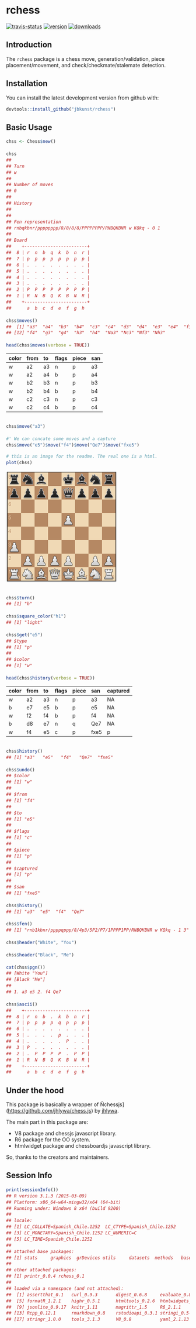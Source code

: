 # rchess
<!-- README.md is generated from README.Rmd -->

<!--
<a href="https://github.com/jbkunst/rchess"><img style="position: absolute; top: 0; right: 0; border: 0;" src="https://camo.githubusercontent.com/652c5b9acfaddf3a9c326fa6bde407b87f7be0f4/68747470733a2f2f73332e616d617a6f6e6177732e636f6d2f6769746875622f726962626f6e732f666f726b6d655f72696768745f6f72616e67655f6666373630302e706e67" alt="Fork me on GitHub" data-canonical-src="https://s3.amazonaws.com/github/ribbons/forkme_right_orange_ff7600.png"></a>

<style>
  table, .table {
    width: 90%;
    margin-left: auto;
    margin-right: auto;
    font-size: 0.8em;
  }
</style>
--> 



[![travis-status](https://api.travis-ci.org/jbkunst/rchess.svg)](https://travis-ci.org/jbkunst/rchess)
[![version](http://www.r-pkg.org/badges/version/rchess)](http://www.r-pkg.org/pkg/rchess)
[![downloads](http://cranlogs.r-pkg.org/badges/rchess)](http://www.r-pkg.org/pkg/rchess)

## Introduction

The `rchess` package is a chess move, generation/validation, piece placement/movement, and check/checkmate/stalemate detection.
 

## Installation

You can install the latest development version from github with:


```r
devtools::install_github("jbkunst/rchess")
```

## Basic Usage


```r
chss <- Chess$new()

chss
## 
## Turn
## w
## 
## Number of moves
## 0
## 
## History
## 
## 
## Fen representation
## rnbqkbnr/pppppppp/8/8/8/8/PPPPPPPP/RNBQKBNR w KQkq - 0 1
## 
## Board
##    +------------------------+
##  8 | r  n  b  q  k  b  n  r |
##  7 | p  p  p  p  p  p  p  p |
##  6 | .  .  .  .  .  .  .  . |
##  5 | .  .  .  .  .  .  .  . |
##  4 | .  .  .  .  .  .  .  . |
##  3 | .  .  .  .  .  .  .  . |
##  2 | P  P  P  P  P  P  P  P |
##  1 | R  N  B  Q  K  B  N  R |
##    +------------------------+
##      a  b  c  d  e  f  g  h

chss$moves()
##  [1] "a3"  "a4"  "b3"  "b4"  "c3"  "c4"  "d3"  "d4"  "e3"  "e4"  "f3" 
## [12] "f4"  "g3"  "g4"  "h3"  "h4"  "Na3" "Nc3" "Nf3" "Nh3"

head(chss$moves(verbose = TRUE))
```



|color |from |to |flags |piece |san |
|:-----|:----|:--|:-----|:-----|:---|
|w     |a2   |a3 |n     |p     |a3  |
|w     |a2   |a4 |b     |p     |a4  |
|w     |b2   |b3 |n     |p     |b3  |
|w     |b2   |b4 |b     |p     |b4  |
|w     |c2   |c3 |n     |p     |c3  |
|w     |c2   |c4 |b     |p     |c4  |

```r

chss$move("a3")

#' We can concate some moves and a capture
chss$move("e5")$move("f4")$move("Qe7")$move("fxe5")
```



```r
# this is an image for the readme. The real one is a html.
plot(chss)
```

![alt text](inst/extimg/plot_chssbrdjs.png)


```r

chss$turn()
## [1] "b"

chss$square_color("h1")
## [1] "light"

chss$get("e5")
## $type
## [1] "p"
## 
## $color
## [1] "w"

head(chss$history(verbose = TRUE))
```



|color |from |to |flags |piece |san  |captured |
|:-----|:----|:--|:-----|:-----|:----|:--------|
|w     |a2   |a3 |n     |p     |a3   |NA       |
|b     |e7   |e5 |b     |p     |e5   |NA       |
|w     |f2   |f4 |b     |p     |f4   |NA       |
|b     |d8   |e7 |n     |q     |Qe7  |NA       |
|w     |f4   |e5 |c     |p     |fxe5 |p        |

```r

chss$history()
## [1] "a3"   "e5"   "f4"   "Qe7"  "fxe5"

chss$undo()
## $color
## [1] "w"
## 
## $from
## [1] "f4"
## 
## $to
## [1] "e5"
## 
## $flags
## [1] "c"
## 
## $piece
## [1] "p"
## 
## $captured
## [1] "p"
## 
## $san
## [1] "fxe5"

chss$history()
## [1] "a3"  "e5"  "f4"  "Qe7"

chss$fen()
## [1] "rnb1kbnr/ppppqppp/8/4p3/5P2/P7/1PPPP1PP/RNBQKBNR w KQkq - 1 3"

chss$header("White", "You")

chss$header("Black", "Me")

cat(chss$pgn())
## [White "You"]
## [Black "Me"]
## 
## 1. a3 e5 2. f4 Qe7

chss$ascii()
##    +------------------------+
##  8 | r  n  b  .  k  b  n  r |
##  7 | p  p  p  p  q  p  p  p |
##  6 | .  .  .  .  .  .  .  . |
##  5 | .  .  .  .  p  .  .  . |
##  4 | .  .  .  .  .  P  .  . |
##  3 | P  .  .  .  .  .  .  . |
##  2 | .  P  P  P  P  .  P  P |
##  1 | R  N  B  Q  K  B  N  R |
##    +------------------------+
##      a  b  c  d  e  f  g  h
```

## Under the hood

This package is basically a wrapper of Ñchessjs](https://github.com/jhlywa/chess.js) by [jhlywa](https://github.com/jhlywa).

The main part in this package are:

- V8 package and chessjs javascript library.
- R6 package for the OO system.
- htmlwidget package and chessboardjs javascript library.

So, thanks to the creators and maintainers.


## Session Info


```r
print(sessionInfo())
## R version 3.1.3 (2015-03-09)
## Platform: x86_64-w64-mingw32/x64 (64-bit)
## Running under: Windows 8 x64 (build 9200)
## 
## locale:
## [1] LC_COLLATE=Spanish_Chile.1252  LC_CTYPE=Spanish_Chile.1252   
## [3] LC_MONETARY=Spanish_Chile.1252 LC_NUMERIC=C                  
## [5] LC_TIME=Spanish_Chile.1252    
## 
## attached base packages:
## [1] stats     graphics  grDevices utils     datasets  methods   base     
## 
## other attached packages:
## [1] printr_0.0.4 rchess_0.1  
## 
## loaded via a namespace (and not attached):
##  [1] assertthat_0.1   curl_0.9.3       digest_0.6.8     evaluate_0.8    
##  [5] formatR_1.2.1    highr_0.5.1      htmltools_0.2.6  htmlwidgets_0.5 
##  [9] jsonlite_0.9.17  knitr_1.11       magrittr_1.5     R6_2.1.1        
## [13] Rcpp_0.12.1      rmarkdown_0.8    rstudioapi_0.3.1 stringi_0.5-5   
## [17] stringr_1.0.0    tools_3.1.3      V8_0.8           yaml_2.1.13
```
